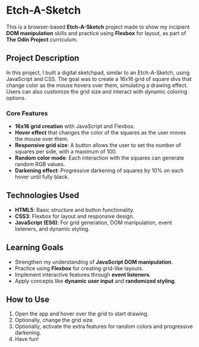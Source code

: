 # Etch-A-Sketch

This is a browser-based **Etch-A-Sketch** project made to show my incipient **DOM manipulation** skills and practice using **Flexbox** for layout, as part of **The Odin Project** curriculum.

## Project Description

In this project, I built a digital sketchpad, similar to an Etch-A-Sketch, using JavaScript and CSS. The goal was to create a 16x16 grid of square divs that change color as the mouse hovers over them, simulating a drawing effect. Users can also customize the grid size and interact with dynamic coloring options.

### Core Features

- **16x16 grid creation** with JavaScript and Flexbox.
- **Hover effect** that changes the color of the squares as the user moves the mouse over them.
- **Responsive grid size**: A button allows the user to set the number of squares per side, with a maximum of 100.
- **Random color mode**: Each interaction with the squares can generate random RGB values.
- **Darkening effect**: Progressive darkening of squares by 10% on each hover until fully black.

## Technologies Used

- **HTML5**: Basic structure and button functionality.
- **CSS3**: Flexbox for layout and responsive design.
- **JavaScript (ES6)**: For grid generation, DOM manipulation, event listeners, and dynamic styling.

## Learning Goals

- Strengthen my understanding of **JavaScript DOM manipulation**.
- Practice using **Flexbox** for creating grid-like layouts.
- Implement interactive features through **event listeners**.
- Apply concepts like **dynamic user input** and **randomized styling**.

## How to Use

1. Open the app and hover over the grid to start drawing.
2. Optionally, change the grid size.
3. Optionally, activate the extra features for random colors and progressive darkening.
4. Have fun!
